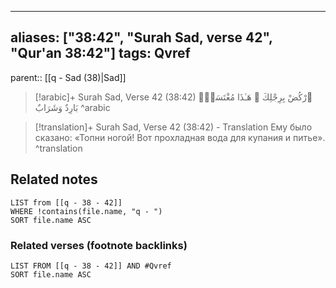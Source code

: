 
---
aliases: ["38:42", "Surah Sad, verse 42", "Qur'an 38:42"]
tags: Qvref
---

parent:: [[q - Sad (38)|Sad]]

> [!arabic]+ Surah Sad, Verse 42 (38:42)
> <span class="quran-arabic">ٱرْكُضْ بِرِجْلِكَ ۖ هَـٰذَا مُغْتَسَلٌۢ بَارِدٌ وَشَرَابٌ</span>
^arabic

> [!translation]+ Surah Sad, Verse 42 (38:42) - Translation
> Ему было сказано: «Топни ногой! Вот прохладная вода для купания и питье».
^translation



## Related notes
```dataview
LIST from [[q - 38 - 42]]
WHERE !contains(file.name, "q - ")
SORT file.name ASC
```

### Related verses (footnote backlinks)
```dataview
LIST FROM [[q - 38 - 42]] AND #Qvref
SORT file.name ASC
```

